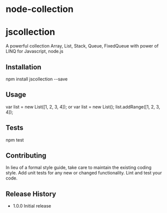 # node-collection

jscollection
=========

A powerful collection Array, List, Stack, Queue, FixedQueue with power of LINQ for Javascript, node.js

## Installation

  npm install jscollection --save

## Usage

  var list = new List([1, 2, 3, 4]);
  or
  var list = new List();
  list.addRange([1, 2, 3, 4]);

## Tests

  npm test

## Contributing

In lieu of a formal style guide, take care to maintain the existing coding style.
Add unit tests for any new or changed functionality. Lint and test your code.

## Release History

* 1.0.0 Initial release